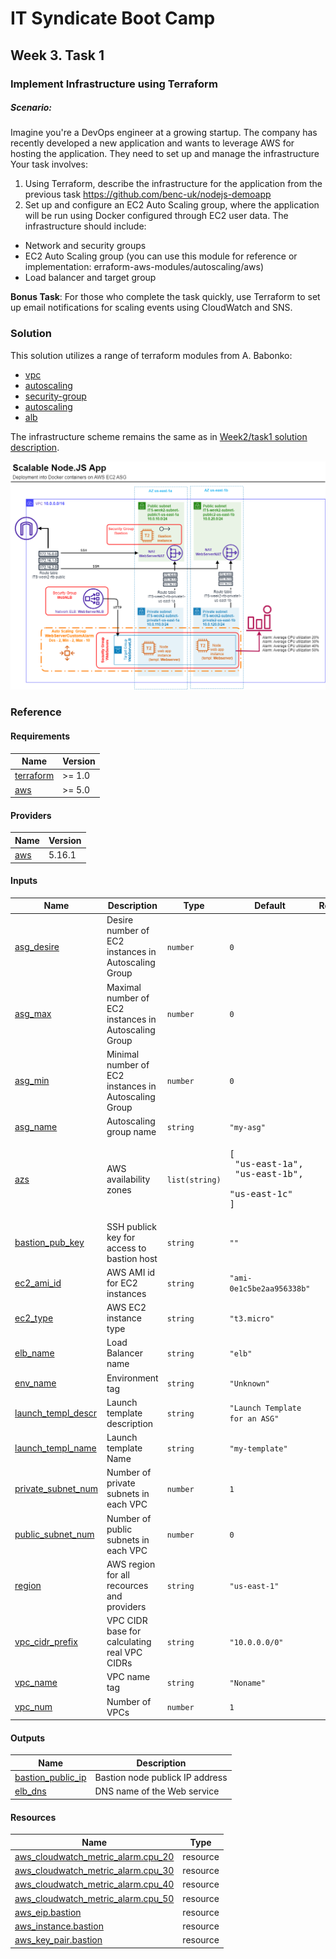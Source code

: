 <!-- BEGIN_TF_DOCS -->
# IT Syndicate Boot Camp
## Week 3. Task 1
### Implement Infrastructure using Terraform
##### Scenario:
Imagine you're a DevOps engineer at a growing startup. The company has recently developed a
new application and wants to leverage AWS for hosting the application. They need to set up and
manage the infrastructure Your task involves:
 1. Using Terraform, describe the infrastructure for the application from the previous task
https://github.com/benc-uk/nodejs-demoapp
 2. Set up and configure an EC2 Auto Scaling group, where the application will be run using
Docker configured through EC2 user data. The infrastructure should include:
 - Network and security groups
 - EC2 Auto Scaling group (you can use this module for reference or implementation: erraform-aws-modules/autoscaling/aws)
 - Load balancer and target group

**Bonus Task**: For those who complete the task quickly, use Terraform to set up email notifications for scaling events using CloudWatch and SNS.
### Solution
This solution utilizes a range of terraform modules from A. Babonko:
 - [vpc](https://registry.terraform.io/modules/terraform-aws-modules/vpc/aws/latest)
 - [autoscaling](https://registry.terraform.io/modules/terraform-aws-modules/autoscaling/aws/latest)
 - [security-group](https://registry.terraform.io/modules/terraform-aws-modules/security-group/aws/latest)
 - [autoscaling](https://registry.terraform.io/modules/terraform-aws-modules/autoscaling/aws/latest)
 - [alb](https://registry.terraform.io/modules/terraform-aws-modules/alb/aws/latest)

The infrastructure scheme remains the same as in [Week2/task1 solution description](../../week2/task1/docs/solution.md).

![](../../week2/task1/docs/EC2_ASG.png)
### Reference
#### Requirements

| Name | Version |
|------|---------|
| <a name="requirement_terraform"></a> [terraform](#requirement\_terraform) | >= 1.0 |
| <a name="requirement_aws"></a> [aws](#requirement\_aws) | >= 5.0 |
#### Providers

| Name | Version |
|------|---------|
| <a name="provider_aws"></a> [aws](#provider\_aws) | 5.16.1 |
#### Inputs

| Name | Description | Type | Default | Required |
|------|-------------|------|---------|:--------:|
| <a name="input_asg_desire"></a> [asg\_desire](#input\_asg\_desire) | Desire number of EC2 instances in Autoscaling Group | `number` | `0` | no |
| <a name="input_asg_max"></a> [asg\_max](#input\_asg\_max) | Maximal number of EC2 instances in Autoscaling Group | `number` | `0` | no |
| <a name="input_asg_min"></a> [asg\_min](#input\_asg\_min) | Minimal number of EC2 instances in Autoscaling Group | `number` | `0` | no |
| <a name="input_asg_name"></a> [asg\_name](#input\_asg\_name) | Autoscaling group name | `string` | `"my-asg"` | no |
| <a name="input_azs"></a> [azs](#input\_azs) | AWS availability zones | `list(string)` | <pre>[<br>  "us-east-1a",<br>  "us-east-1b",<br>  "us-east-1c"<br>]</pre> | no |
| <a name="input_bastion_pub_key"></a> [bastion\_pub\_key](#input\_bastion\_pub\_key) | SSH publick key for access to bastion host | `string` | `""` | no |
| <a name="input_ec2_ami_id"></a> [ec2\_ami\_id](#input\_ec2\_ami\_id) | AWS AMI id for EC2 instances | `string` | `"ami-0e1c5be2aa956338b"` | no |
| <a name="input_ec2_type"></a> [ec2\_type](#input\_ec2\_type) | AWS EC2 instance type | `string` | `"t3.micro"` | no |
| <a name="input_elb_name"></a> [elb\_name](#input\_elb\_name) | Load Balancer name | `string` | `"elb"` | no |
| <a name="input_env_name"></a> [env\_name](#input\_env\_name) | Environment tag | `string` | `"Unknown"` | no |
| <a name="input_launch_templ_descr"></a> [launch\_templ\_descr](#input\_launch\_templ\_descr) | Launch template description | `string` | `"Launch Template for an ASG"` | no |
| <a name="input_launch_templ_name"></a> [launch\_templ\_name](#input\_launch\_templ\_name) | Launch template Name | `string` | `"my-template"` | no |
| <a name="input_private_subnet_num"></a> [private\_subnet\_num](#input\_private\_subnet\_num) | Number of private subnets in each VPC | `number` | `1` | no |
| <a name="input_public_subnet_num"></a> [public\_subnet\_num](#input\_public\_subnet\_num) | Number of public subnets in each VPC | `number` | `0` | no |
| <a name="input_region"></a> [region](#input\_region) | AWS region for all recources and providers | `string` | `"us-east-1"` | no |
| <a name="input_vpc_cidr_prefix"></a> [vpc\_cidr\_prefix](#input\_vpc\_cidr\_prefix) | VPC CIDR base for calculating real VPC CIDRs | `string` | `"10.0.0.0/0"` | no |
| <a name="input_vpc_name"></a> [vpc\_name](#input\_vpc\_name) | VPC name tag | `string` | `"Noname"` | no |
| <a name="input_vpc_num"></a> [vpc\_num](#input\_vpc\_num) | Number of VPCs | `number` | `1` | no |
#### Outputs

| Name | Description |
|------|-------------|
| <a name="output_bastion_public_ip"></a> [bastion\_public\_ip](#output\_bastion\_public\_ip) | Bastion node publick IP address |
| <a name="output_elb_dns"></a> [elb\_dns](#output\_elb\_dns) | DNS name of the Web service |
#### Resources

| Name | Type |
|------|------|
| [aws_cloudwatch_metric_alarm.cpu_20](https://registry.terraform.io/providers/hashicorp/aws/latest/docs/resources/cloudwatch_metric_alarm) | resource |
| [aws_cloudwatch_metric_alarm.cpu_30](https://registry.terraform.io/providers/hashicorp/aws/latest/docs/resources/cloudwatch_metric_alarm) | resource |
| [aws_cloudwatch_metric_alarm.cpu_40](https://registry.terraform.io/providers/hashicorp/aws/latest/docs/resources/cloudwatch_metric_alarm) | resource |
| [aws_cloudwatch_metric_alarm.cpu_50](https://registry.terraform.io/providers/hashicorp/aws/latest/docs/resources/cloudwatch_metric_alarm) | resource |
| [aws_eip.bastion](https://registry.terraform.io/providers/hashicorp/aws/latest/docs/resources/eip) | resource |
| [aws_instance.bastion](https://registry.terraform.io/providers/hashicorp/aws/latest/docs/resources/instance) | resource |
| [aws_key_pair.bastion](https://registry.terraform.io/providers/hashicorp/aws/latest/docs/resources/key_pair) | resource |
<!-- END_TF_DOCS -->